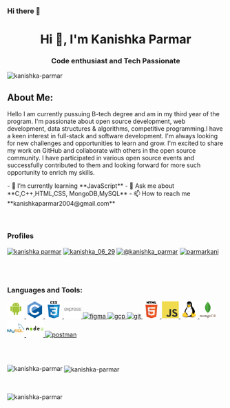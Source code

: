 ### Hi there 👋
<h1 align="center">Hi 👋, I'm Kanishka Parmar</h1>
<h3 align="center">Code enthusiast and Tech Passionate</h3>

<p align="left"> <img src="https://komarev.com/ghpvc/?username=kanishka-parmar&label=Profile%20views&color=0e75b6&style=flat" alt="kanishka-parmar" /> </p>
<h2>About Me:</h2>
<p>Hello I am currently pussuing B-tech degree and am in my third year of the program. I'm passionate about open source development, web development, data structures & algorithms, competitive programming.I have a keen interest in full-stack and software development. I'm always looking for new challenges and opportunities to learn and grow. I'm excited to share my work on GitHub and collaborate with others in the open source community. I have participated in various open source events and successfully contributed to them and looking forward for more such opportunity to enrich my skills. </p>
- 🌱 I’m currently learning
**JavaScript** 
- 💬 Ask me about **C,C++,HTML,CSS, MongoDB,MySQL**
- 📫 How to reach me **kanishkaparmar2004@gmail.com**
<br><br><br>
<h3 align="left">Profiles</h3>
<p align="left">
<a href="https://www.linkedin.com/in/kanishka-parmar-4a8b56223/" target="blank"><img align="center" src="https://raw.githubusercontent.com/rahuldkjain/github-profile-readme-generator/master/src/images/icons/Social/linked-in-alt.svg" alt="kanishka parmar" height="30" width="40" /></a>
<a href="https://www.codechef.com/users/kanishka_06_29" target="blank"><img align="center" src="https://cdn.jsdelivr.net/npm/simple-icons@3.1.0/icons/codechef.svg" alt="kanishka_06_29" height="30" width="40" /></a>
<a href="https://www.hackerrank.com/profile/kanishka_parmar" target="blank"><img align="center" src="https://raw.githubusercontent.com/rahuldkjain/github-profile-readme-generator/master/src/images/icons/Social/hackerrank.svg" alt="@kanishka_parmar" height="30" width="40" /></a>
<a href="https://auth.geeksforgeeks.org/user/parmarkani" target="blank"><img align="center" src="https://raw.githubusercontent.com/rahuldkjain/github-profile-readme-generator/master/src/images/icons/Social/geeks-for-geeks.svg" alt="parmarkani" height="30" width="40" /></a>
</p><br><br>
<h3 align="left">Languages and Tools:</h3>
<p align="left"> <a href="https://developer.android.com" target="_blank" rel="noreferrer"> <img src="https://raw.githubusercontent.com/devicons/devicon/master/icons/android/android-original-wordmark.svg" alt="android" width="40" height="40"/> </a> <a href="https://www.cprogramming.com/" target="_blank" rel="noreferrer"> <img src="https://raw.githubusercontent.com/devicons/devicon/master/icons/c/c-original.svg" alt="c" width="40" height="40"/> </a> <a href="https://www.w3schools.com/css/" target="_blank" rel="noreferrer"> <img src="https://raw.githubusercontent.com/devicons/devicon/master/icons/css3/css3-original-wordmark.svg" alt="css3" width="40" height="40"/> </a> <a href="https://expressjs.com" target="_blank" rel="noreferrer"> <img src="https://raw.githubusercontent.com/devicons/devicon/master/icons/express/express-original-wordmark.svg" alt="express" width="40" height="40"/> </a> <a href="https://www.figma.com/" target="_blank" rel="noreferrer"> <img src="https://www.vectorlogo.zone/logos/figma/figma-icon.svg" alt="figma" width="40" height="40"/> </a> <a href="https://cloud.google.com" target="_blank" rel="noreferrer"> <img src="https://www.vectorlogo.zone/logos/google_cloud/google_cloud-icon.svg" alt="gcp" width="40" height="40"/> </a> <a href="https://git-scm.com/" target="_blank" rel="noreferrer"> <img src="https://www.vectorlogo.zone/logos/git-scm/git-scm-icon.svg" alt="git" width="40" height="40"/> </a> <a href="https://www.w3.org/html/" target="_blank" rel="noreferrer"> <img src="https://raw.githubusercontent.com/devicons/devicon/master/icons/html5/html5-original-wordmark.svg" alt="html5" width="40" height="40"/> </a> <a href="https://developer.mozilla.org/en-US/docs/Web/JavaScript" target="_blank" rel="noreferrer"> <img src="https://raw.githubusercontent.com/devicons/devicon/master/icons/javascript/javascript-original.svg" alt="javascript" width="40" height="40"/> </a> <a href="https://www.linux.org/" target="_blank" rel="noreferrer"> <img src="https://raw.githubusercontent.com/devicons/devicon/master/icons/linux/linux-original.svg" alt="linux" width="40" height="40"/> </a> <a href="https://www.mongodb.com/" target="_blank" rel="noreferrer"> <img src="https://raw.githubusercontent.com/devicons/devicon/master/icons/mongodb/mongodb-original-wordmark.svg" alt="mongodb" width="40" height="40"/> </a> <a href="https://www.mysql.com/" target="_blank" rel="noreferrer"> <img src="https://raw.githubusercontent.com/devicons/devicon/master/icons/mysql/mysql-original-wordmark.svg" alt="mysql" width="40" height="40"/> </a> <a href="https://nodejs.org" target="_blank" rel="noreferrer"> <img src="https://raw.githubusercontent.com/devicons/devicon/master/icons/nodejs/nodejs-original-wordmark.svg" alt="nodejs" width="40" height="40"/> </a> <a href="https://postman.com" target="_blank" rel="noreferrer"> <img src="https://www.vectorlogo.zone/logos/getpostman/getpostman-icon.svg" alt="postman" width="40" height="40"/> </a> </p>
<br><br>


<p><img align="left" src="https://github-readme-stats.vercel.app/api/top-langs?username=kanishka-parmar&show_icons=true&locale=en&layout=compact" alt="kanishka-parmar" /></p>
<p>&nbsp;<img align="center" src="https://github-readme-stats.vercel.app/api?username=kanishka-parmar&show_icons=true&locale=en" alt="kanishka-parmar" /></p>
<br>
<p><img align="center" src="https://github-readme-streak-stats.herokuapp.com/?user=kanishka-parmar&" alt="kanishka-parmar" /></p>

